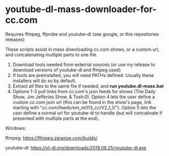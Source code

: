 # youtube-dl-mass-downloader-for-cc.com

Requires ffmpeg, ffprobe and youtube-dl (see google, or this repositories releases)



These scripts assist in mass downloading cc.com shows, or a custom url, and concatenating multiple parts to one file.



1. Download tools needed from external sources (or use my release to download versions of youtube-dl and ffmpeg used)
2. If tools are preinstalled, you will need PATHs defined. Usually these installers will do so by default.
3. Extract all files to the same file if needed, and <b>run youtube.dl-mass.bat</b>
4. Options 1-3 pull links from cc.com's json feeds for shows (The Daily Show, Jim Jefferies Show, & Tosh.0). Option 4 lets the user define a custom cc.com json url (this can be found in the show's page, link starting with "cc.com/feeds/ent_m013_cc/V2_1_1/"). Option 5 lets the user define a normal url for youtube-dl to handle (but will concatinate if presented with multiple parts at the end).



Windows:



ffmpeg: https://ffmpeg.zeranoe.com/builds/


youtube-dl: https://yt-dl.org/downloads/2018.06.25/youtube-dl.exe
